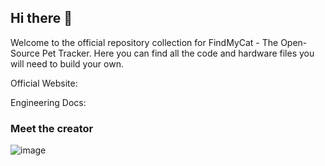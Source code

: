 ## Hi there 👋

Welcome to the official repository collection for FindMyCat - The Open-Source Pet Tracker. Here you can find all the code and hardware files you will need to build your own.

Official Website: 

Engineering Docs: 


### Meet the creator
![image](https://github.com/FindMyCat/.github/assets/18511823/8ca5f8e2-9560-4658-a672-7b3e59076e8a)


<!--

**Here are some ideas to get you started:**

🙋‍♀️ A short introduction - what is your organization all about?
🌈 Contribution guidelines - how can the community get involved?
👩‍💻 Useful resources - where can the community find your docs? Is there anything else the community should know?
🍿 Fun facts - what does your team eat for breakfast?
🧙 Remember, you can do mighty things with the power of [Markdown](https://docs.github.com/github/writing-on-github/getting-started-with-writing-and-formatting-on-github/basic-writing-and-formatting-syntax)
-->
